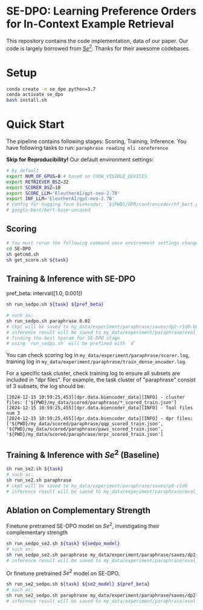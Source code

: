 # SE-DPO: Learning Preference Orders for In-Context Example Retrieval
This repository contains the code implementation, data of our paper.
Our code is largely borrowed from [$Se^2$](https://github.com/microsoft/LMOps/tree/main/se2). Thanks for their awesome codebases.

# Setup <a name="setup"></a>
```bash
conda create -n se_dpo python=3.7
conda activate se_dpo
bash install.sh 
```


# Quick Start
The pipeline contains following stages: Scoring, Training, Inference. 
You have following tasks to run: `paraphrase reading nli coreference`

**Skip for Reproducibility!**  Our default environment settings:
```bash
# by default
export NUM_OF_GPUS=8 # based on CUDA_VISIBLE_DEVICES
export RETRIEVER_BSZ=32
export SCORER_BSZ=10
export SCORE_LLM='EleutherAI/gpt-neo-2.7B'
export INF_LLM='EleutherAI/gpt-neo-2.7B'
# config for hugging face biencoder: `${PWD}/DPR/conf/encoder/hf_bert.yaml`
# google-bert/bert-base-uncased
```

## Scoring
```bash
# You must rerun the following command once environment settings change
cd SE-DPO
sh getcmd.sh
sh get_score.sh ${task}
```

## Training & Inference with SE-DPO
pref_beta: interval([1.0, 0.001])
```bash
sh run_sedpo.sh ${task} ${pref_beta}

# such as:
sh run_sedpo.sh paraphrase 0.02
# ckpt will be saved to my_data/experiment/paraphrase/saves/dp2-r1d0-b0d02
# inference result will be saved to my_data/experiment/paraphrase/eval_res_for_paraphrase.txt
# finding the best hparam for SE-DPO stage
# using `run_sedpo.sh` will be prefixed with `d`
```
You can check scoring log in `my_data/experiment/paraphrase/scorer.log`, 
training log in `my_data/experiment/paraphrase/train_dense_encoder.log`.

For a specific task cluster, check training log to ensure all subsets are included in "dpr files".
For example, the task cluster of "paraphrase" consist of 3 subsets, the log should be:
```log
[2024-12-15 10:59:25,453][dpr.data.biencoder_data][INFO] - cluster files: ['${PWD}/my_data/scored/paraphrase/*_scored_train.json']
[2024-12-15 10:59:25,455][dpr.data.biencoder_data][INFO] - Toal files num 3
[2024-12-15 10:59:25,455][dpr.data.biencoder_data][INFO] - dpr files: ['${PWD}/my_data/scored/paraphrase/qqp_scored_train.json', '${PWD}/my_data/scored/paraphrase/paws_scored_train.json', '${PWD}/my_data/scored/paraphrase/mrpc_scored_train.json']
```

## Training & Inference with $Se^2$ (Baseline)
```bash
sh run_se2.sh ${task}
# such as:
sh run_se2.sh paraphrase
# ckpt will be saved to my_data/experiment/paraphrase/saves/p0-r1d0
# inference result will be saved to my_data/experiment/paraphrase/eval_res_for_paraphrase.txt
```

## Ablation on Complementary Strength
Finetune pretrained SE-DPO model on $Se^2$, investigating their complementary strength
```bash
sh run_sedpo_se2.sh ${task} ${sedpo_model}
# such as:
sh run_sedpo_se2.sh paraphrase my_data/experiment/paraphrase/saves/dp2-r1d0-b0d02/dpr_biencoder.best_valid
# inference result will be saved to my_data/experiment/paraphrase/eval_res_for_paraphrase.txt
```

Or finetune pretrained $Se^2$ model on SE-DPO.
```bash
sh run_se2_sedpo.sh ${task} ${se2_model} ${pref_beta}
# such as:
sh run_se2_sedpo.sh paraphrase my_data/experiment/paraphrase/saves/dp2-r1d0-b0d02/dpr_biencoder.best_valid 0.02
# inference result will be saved to my_data/experiment/paraphrase/eval_res_for_paraphrase.txt
```

